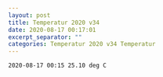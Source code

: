 ```yaml
---
layout: post
title: Temperatur 2020 v34
date: 2020-08-17 00:17:01
excerpt_separator: ""
categories: Temperatur 2020 v34 Temperatur
---
```

```
2020-08-17 00:15 25.10 deg C
```
